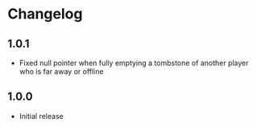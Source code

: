 # Changelog

## 1.0.1
- Fixed null pointer when fully emptying a tombstone of another player who is far away or offline
## 1.0.0
- Initial release